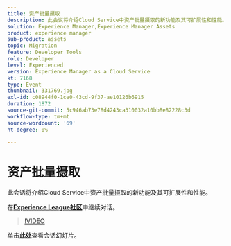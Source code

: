 ```yaml
---
title: 资产批量摄取
description: 此会议将介绍Cloud Service中资产批量摄取的新功能及其可扩展性和性能。 此会话作为Adobe Developers Live内容活动的一部分提供。
solution: Experience Manager,Experience Manager Assets
product: experience manager
sub-product: assets
topic: Migration
feature: Developer Tools
role: Developer
level: Experienced
version: Experience Manager as a Cloud Service
kt: 7168
type: Event
thumbnail: 331769.jpg
exl-id: c08944f0-1ce0-43cd-9f37-ae10126b6915
duration: 1872
source-git-commit: 5c946ab73e78d4243ca310032a10bb8e82228c3d
workflow-type: tm+mt
source-wordcount: '69'
ht-degree: 0%

---
```


# 资产批量摄取

此会话将介绍Cloud Service中资产批量摄取的新功能及其可扩展性和性能。

在&#x200B;**[Experience League社区](https://adobe.ly/36Yd3v6)**&#x200B;中继续对话。

>[!VIDEO](https://video.tv.adobe.com/v/331769/?quality=12&learn=on&hidetitle=true)

单击&#x200B;**[此处](/help/adobe-developers-live/assets/asset-bulk-ingestion.pdf)**&#x200B;查看会话幻灯片。
